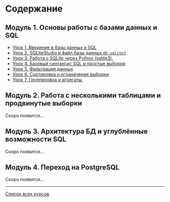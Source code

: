 # Содержание

## Модуль 1. Основы работы с базами данных и SQL

- [Урок 1. Введение в базы данных и SQL](lesson01.md)
- [Урок 2. SQLiteStudio и файл базы данных `db.sqlite3`](lesson02.md)
- [Урок 3. Работа с SQLite через Python (sqlite3).](lesson03.md)
- [Урок 4. Базовый синтаксис SQL и простые выборки](lesson04.md)
- [Урок 5. Фильтрация данных](lesson05.md)
- [Урок 6. Сортировка и ограничение выборки](lesson06.md)
- [Урок 7. Группировка и агрегаты.](lesson07.md)

## Модуль 2. Работа с несколькими таблицами и продвинутые выборки

Скоро появится...

## Модуль 3. Архитектура БД и углублённые возможности SQL

Скоро появится...

## Модуль 4. Переход на PostgreSQL

Скоро появится...

---

[Список всех курсов](../README.md)
